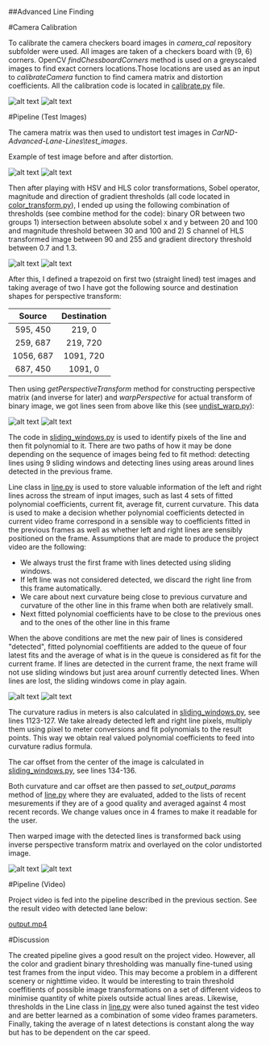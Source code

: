 
[//]: # (Image References)

[image1]: ./output_images/calibration1.jpg "Distorted Chessboard"
[image1.5]: ./output_images/undistorted_chessboard.jpg "Undistorted Chessboard"
[image2]: ./test_images/test1.jpg "Original"
[image3]: ./output_images/undistorted3.jpg "Undistorted"
[image4]: ./output_images/undistorted5.jpg "Undistorted"
[image5]: ./output_images/color_transformed5.png "Binary Transformed"
[image6]: ./output_images/undistorted4.jpg "Undistorted"
[image7]: ./output_images/warped4.png "Warped"
[image8]: ./output_images/line4.png "Detected Lines"
[image9]: ./output_images/undistorted4.jpg "Undistorted"
[image10]: ./output_images/result4.jpg "Output"
[video1]: ./output.mp4 "Video"

##Advanced Line Finding

#Camera Calibration

To calibrate the camera checkers board images in *camera_cal* repository subfolder were used. All images are taken of a checkers board with (9, 6) corners. OpenCV *findChessboardCorners* method is used on a greyscaled images to find exact corners locations.Those locations are used as an input to *calibrateCamera* function to find camera matrix and distortion coefficients. All the calibration code is located in [calibrate.py](calibrate.py) file.

![alt text][image1]
![alt text][image1.5]

#Pipeline (Test Images)

The camera matrix was then used to undistort test images in *CarND-Advanced-Lane-Lines\test_images*.

Example of test image before and after distortion. 
 
![alt text][image2]
![alt text][image3]

Then after playing with HSV and HLS color transformations, Sobel operator, magnitude and direction of gradient thresholds (all code located in [color_transform.py](color_transform.py)), I ended up using the following combination of thresholds (see combine method for the code): binary OR between two groups 1) intersection between absolute sobel x and y between 20 and 100 and magnitude threshold between 30 and 100 and 2) S channel of HLS transformed image between 90 and 255 and gradient directory threshold between 0.7 and 1.3.
 
![alt text][image4]
![alt text][image5]

After this, I defined a trapezoid on first two (straight lined) test images and taking average of two I have got the following source and destination shapes for perspective transform:


| Source        | Destination   | 
|:-------------:|:-------------:| 
| 595, 450      | 219, 0        | 
| 259, 687      | 219, 720      |
| 1056, 687     | 1091, 720     |
| 687, 450      | 1091, 0       |

Then using *getPerspectiveTransform* method for constructing perspective matrix (and inverse for later) and *warpPerspective* for actual transform of binary image, we got lines seen from above like this (see [undist_warp.py](undist_warp.py)):

![alt text][image6]
![alt text][image7]

The code in [sliding_windows.py](sliding_windows.py) is used to identify pixels of the line and then fit polynomial to it. There are two paths of how it may be done depending on the sequence of images being fed to fit method: detecting lines using 9 sliding windows and detecting lines using areas around lines detected in the previous frame. 

Line class in [line.py](line.py) is used to store valuable information of the left and right lines across the stream of input images, such as last 4 sets of fitted polynomial coefficients, current fit, average fit, current curvature. This data is used to make a decision whether polynomial coefficients detected in current video frame correspond in a sensible way to coefficients fitted in the previous frames as well as whether left and right lines are sensibly positioned on the frame. Assumptions that are made to produce the project video are the following: 

* We always trust the first frame with lines detected using sliding windows.
* If left line was not considered detected, we discard the right line from this frame automatically.
* We care about next curvature being close to previous curvature and curvature of the other line in this frame when both are relatively small.
* Next fitted polynomial coefficients have to be close to the previous ones and to the ones of the other line in this frame

When the above conditions are met the new pair of lines is considered "detected", fitted polynomial coeffitients are added to the queue of four latest fits and the average of what is in the queue is considered as fit for the current frame. If lines are detected in the current frame, the next frame will not use sliding windows but just area arounf currently detected lines. When lines are lost, the sliding windows come in play again.

![alt text][image7]
![alt text][image8]

The curvature radius in meters is also calculated in [sliding_windows.py](sliding_windows.py), see lines 1123-127. We take already detected left and right line pixels, multiply them using pixel to meter conversions and fit polynomials to the result points. This way we obtain real valued polynomial coefficients to feed into curvature radius formula.

The car offset from the center of the image is calculated in [sliding_windows.py](sliding_windows.py), see lines 134-136.

Both curvature and car offset are then passed to *set_output_params* method of [line.py](line.py) where they are evaluated, added to the lists of recent mesurements if they are of a good quality and averaged against 4 most recent records. We change values once in 4 frames to make it readable for the user.

Then warped image with the detected lines is transformed back using inverse perspective transform matrix and overlayed on the color undistorted image.

![alt text][image9]
![alt text][image10]

#Pipeline (Video)

Project video is fed into the pipeline described in the previous section. See the result video with detected lane below:

[output.mp4](output.mp4)

#Discussion

The created pipeline gives a good result on the project video. However, all the color and gradient binary thresholding was manually fine-tuned using test frames from the input video. This may become a problem in a different scenery or nighttime video. It would be interesting to train threshold coeffitients of possible image transformations on a set of different videos to minimise quantity of white pixels outside actual lines areas. Likewise, thresholds in the Line class in [line.py](line.py) were also tuned against the test video and are better learned as a combination of some video frames parameters. Finally, taking the average of n latest detections is constant along the way but has to be dependent on the car speed. 


   
  





 

